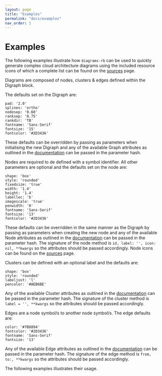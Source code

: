 ```yaml
---
layout: page
title: "Examples"
permalink: "docs/examples"
nav_order: 1
---
```


# Examples

The following examples illustrate how `diagrams-rb` can be used to quickly generate complex cloud architecture diagrams using the included resource icons of which a complete list can be found on the [sources](./sources.html) page.

Diagrams are composed of nodes, clusters & edges defined within the Digraph block.

The defaults set on the Digraph are:
```
pad: '2.0'
splines: 'ortho'
nodesep: '0.60'
ranksep: '0.75'
rankdir: 'TB'
fontname: 'Sans-Serif'
fontsize: '15'
fontcolor: '#2D3436'
```

These defaults can be overridden by passing as parameters when initialising the new Digraph and any of the available Graph attributes as outlined in the [documentation](https://graphviz.org/docs/graph/) can be passed in the parameter hash.

Nodes are required to de defined with a symbol identifier. All other parameters are optional and the defaults set on the node are:
```
shape: 'box'
style: 'rounded'
fixedsize: 'true'
width: '1.4'
height: '1.4'
labelloc: 'b'
imagescale: 'true'
penwidth: '0'
fontname: 'Sans-Serif'
fontsize: '13'
fontcolor: '#2D3436'
```
These defaults can be overridden in the same manner as the Digraph by passing as parameters when creating the new node and any of the available Node attributes as outlined in the [documentation](https://graphviz.org/docs/nodes/) can be passed in the parameter hash. The signature of the node method is ```id, label: '', icon: nil, **kwargs``` so the attributes should be passed accordingly. Node icons can be found on the [sources](./sources.html) page.

Clusters can be defined with an optional label and the defaults are:
```
shape: 'box'
style: 'rounded'
labeljust: 'l'
pencolor: '#AEB6BE'
```
Any of the available Cluster attributes as outlined in the [documentation](https://graphviz.org/docs/clusters/) can be passed in the parameter hash. The signature of the cluster method is ```label = '', **kwargs``` so the attributes should be passed accordingly.

Edges are a node symbol/s to another node symbol/s. The edge defaults are:
```
color: '#7B8894'
fontcolor: '#2D3436'
fontname: 'Sans-Serif'
fontsize: '13'
```
Any of the available Edge attributes as outlined in the [documentation](https://graphviz.org/docs/edges/) can be passed in the parameter hash. The signature of the edge method is ```from, to:, **kwargs``` so the attributes should be passed accordingly.

The following examples illustrates their usage.

